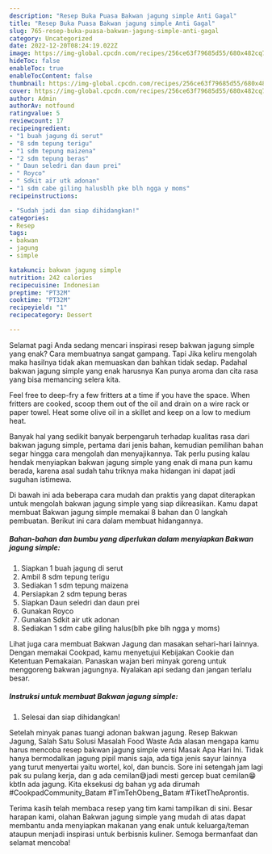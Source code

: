 ```yaml
---
description: "Resep Buka Puasa Bakwan jagung simple Anti Gagal"
title: "Resep Buka Puasa Bakwan jagung simple Anti Gagal"
slug: 765-resep-buka-puasa-bakwan-jagung-simple-anti-gagal
category: Uncategorized
date: 2022-12-20T08:24:19.022Z
image: https://img-global.cpcdn.com/recipes/256ce63f79685d55/680x482cq70/bakwan-jagung-simple-foto-resep-utama.jpg
hideToc: false
enableToc: true
enableTocContent: false
thumbnail: https://img-global.cpcdn.com/recipes/256ce63f79685d55/680x482cq70/bakwan-jagung-simple-foto-resep-utama.jpg
cover: https://img-global.cpcdn.com/recipes/256ce63f79685d55/680x482cq70/bakwan-jagung-simple-foto-resep-utama.jpg
author: Admin
authorAv: notfound
ratingvalue: 5
reviewcount: 17
recipeingredient:
- "1 buah jagung di serut"
- "8 sdm tepung terigu"
- "1 sdm tepung maizena"
- "2 sdm tepung beras"
- " Daun seledri dan daun prei"
- " Royco"
- " Sdkit air utk adonan"
- "1 sdm cabe giling halusblh pke blh ngga y moms"
recipeinstructions:

- "Sudah jadi dan siap dihidangkan!"
categories:
- Resep
tags:
- bakwan
- jagung
- simple

katakunci: bakwan jagung simple 
nutrition: 242 calories
recipecuisine: Indonesian
preptime: "PT32M"
cooktime: "PT32M"
recipeyield: "1"
recipecategory: Dessert

---
```



Selamat pagi Anda sedang mencari inspirasi resep bakwan jagung simple yang enak? Cara membuatnya sangat gampang. Tapi Jika keliru mengolah maka hasilnya tidak akan memuaskan dan bahkan tidak sedap. Padahal bakwan jagung simple yang enak harusnya Kan punya aroma dan cita rasa yang bisa memancing selera kita.


Feel free to deep-fry a few fritters at a time if you have the space. When fritters are cooked, scoop them out of the oil and drain on a wire rack or paper towel. Heat some olive oil in a skillet and keep on a low to medium heat.

Banyak hal yang sedikit banyak berpengaruh terhadap kualitas rasa dari bakwan jagung simple, pertama dari jenis bahan, kemudian pemilihan bahan segar hingga cara mengolah dan menyajikannya. Tak perlu pusing kalau hendak menyiapkan bakwan jagung simple yang enak di mana pun kamu berada, karena asal sudah tahu triknya maka hidangan ini dapat jadi suguhan istimewa.


Di bawah ini ada beberapa cara mudah dan praktis yang dapat diterapkan untuk mengolah bakwan jagung simple yang siap dikreasikan. Kamu dapat membuat Bakwan jagung simple memakai 8 bahan dan 0 langkah pembuatan. Berikut ini cara dalam membuat hidangannya.

<!--inarticleads1-->

##### Bahan-bahan dan bumbu yang diperlukan dalam menyiapkan Bakwan jagung simple:

1. Siapkan 1 buah jagung di serut
1. Ambil 8 sdm tepung terigu
1. Sediakan 1 sdm tepung maizena
1. Persiapkan 2 sdm tepung beras
1. Siapkan  Daun seledri dan daun prei
1. Gunakan  Royco
1. Gunakan  Sdkit air utk adonan
1. Sediakan 1 sdm cabe giling halus(blh pke blh ngga y moms)


Lihat juga cara membuat Bakwan Jagung dan masakan sehari-hari lainnya. Dengan memakai Cookpad, kamu menyetujui Kebijakan Cookie dan Ketentuan Pemakaian. Panaskan wajan beri minyak goreng untuk menggoreng bakwan jagungnya. Nyalakan api sedang dan jangan terlalu besar. 

<!--inarticleads2-->

##### Instruksi untuk membuat Bakwan jagung simple:


1. Selesai dan siap dihidangkan!

Setelah minyak panas tuangi adonan bakwan jagung. Resep Bakwan Jagung, Salah Satu Solusi Masalah Food Waste Ada alasan mengapa kamu harus mencoba resep bakwan jagung simple versi Masak Apa Hari Ini. Tidak hanya bermodalkan jagung pipil manis saja, ada tiga jenis sayur lainnya yang turut menyertai yaitu wortel, kol, dan buncis. Sore ini setengah jam lagi pak su pulang kerja, dan g ada cemilan😅jadi mesti gercep buat cemilan😁 kbtln ada jagung. Kita eksekusi dg bahan yg ada dirumah #CookpadCommunity_Batam #TimTehObeng_Batam #TiketTheAprontis. 

Terima kasih telah membaca resep yang tim kami tampilkan di sini. Besar harapan kami, olahan Bakwan jagung simple yang mudah di atas dapat membantu anda menyiapkan makanan yang enak untuk keluarga/teman ataupun menjadi inspirasi untuk berbisnis kuliner. Semoga bermanfaat dan selamat mencoba!
